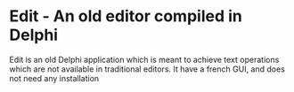 # Edit - An old editor compiled in Delphi

Edit is an old Delphi application which is meant to achieve text operations which are not available in traditional editors.
It have a french GUI, and does not need any installation
